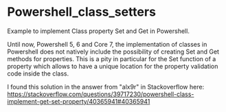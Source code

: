 # Powershell_class_setters
Example to implement Class property Set and Get in Powershell.

Until now, Powershell 5, 6 and Core 7, the implementation of classes in Powershell does not natively include the possibility of creating Set and Get methods for properties. This is a pity in particular for the Set function of a property which allows to have a unique location for the property validation code inside the class.

I found this solution in the answer from "alx9r" in Stackoverflow here:
https://stackoverflow.com/questions/39717230/powershell-class-implement-get-set-property/40365941#40365941
